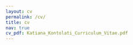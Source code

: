 ```yaml
---
layout: cv
permalink: /cv/
title: cv
nav: true
cv_pdf: Katiana_Kontolati_Curriculum_Vitae.pdf
---
```

